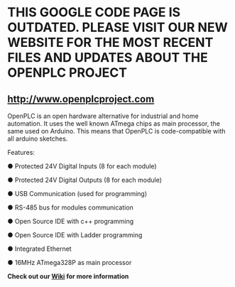 # **THIS GOOGLE CODE PAGE IS OUTDATED. PLEASE VISIT OUR NEW WEBSITE FOR THE MOST RECENT FILES AND UPDATES ABOUT THE OPENPLC PROJECT** #

## **http://www.openplcproject.com** ##


OpenPLC is an open hardware alternative for industrial and home automation. It uses the well known ATmega chips as main processor, the same used on Arduino. This means that OpenPLC is code-compatible with all arduino sketches.


Features:


● Protected 24V Digital Inputs (8 for each module)

● Protected 24V Digital Outputs (8 for each module)

● USB Communication (used for programming)

● RS-485 bus for modules communication

● Open Source IDE with c++ programming

● Open Source IDE with Ladder programming

● Integrated Ethernet

● 16MHz ATmega328P as main processor


**Check out our [Wiki](http://code.google.com/p/open-plc/wiki/Main?tm=6) for more information**